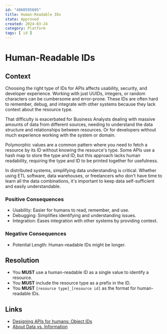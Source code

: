 ```yaml
---
id: "4860595695"
title: Human-Readable IDs
state: Approved
created: 2024-03-24
category: Platform
tags: [ id ]
---
```


# Human-Readable IDs

## Context

Choosing the right type of IDs for APIs affects usability, security, and
developer experience. Working with just UUIDs, integers, or random characters
can be cumbersome and error-prone. These IDs are often hard to remember, debug,
and integrate with other systems because they lack context about the resource
type.

That difficulty is exacerbated for Business Analysts dealing with massive
amounts of data from different sources, needing to understand the data structure
and relationships between resources. Or for developers without much experience
working with the system or domain.

Polymorphic values are a common pattern where you need to fetch a resource by
its ID without knowing the resource's type. Some APIs use a hash map to store
the type and ID, but this approach lacks human readability, requiring the type
and ID to be printed together for usefulness.

In distributed systems, simplifying data understanding is critical. Whether
using ETL software, data warehouses, or freelancers who don't have time to learn
all the data combinations, it's important to keep data self-sufficient and
easily understandable.

### Positive Consequences

- Usability: Easier for humans to read, remember, and use.
- Debugging: Simplifies identifying and understanding issues.
- Integration: Eases integration with other systems by providing context.

### Negative Consequences

- Potential Length: Human-readable IDs might be longer.

## Resolution

- You **MUST** use a human-readable ID as a single value to identify a resource.
- You **MUST** include the resource type as a prefix in the ID.
- You **MUST** `[resource type]_[resource id]` as the format for human-readable
  IDs.

## Links

- [Designing APIs for humans: Object IDs](https://dev.to/stripe/designing-apis-for-humans-object-ids-3o5a)
- [About Data vs. Information](https://www.systems-thinking.org/dikw/dikw.htm)
